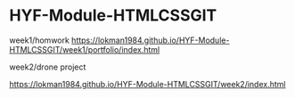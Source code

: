 # HYF-Module-HTMLCSSGIT

week1/homwork
https://lokman1984.github.io/HYF-Module-HTMLCSSGIT/week1/portfolio/index.html

week2/drone project

https://lokman1984.github.io/HYF-Module-HTMLCSSGIT/week2/index.html

